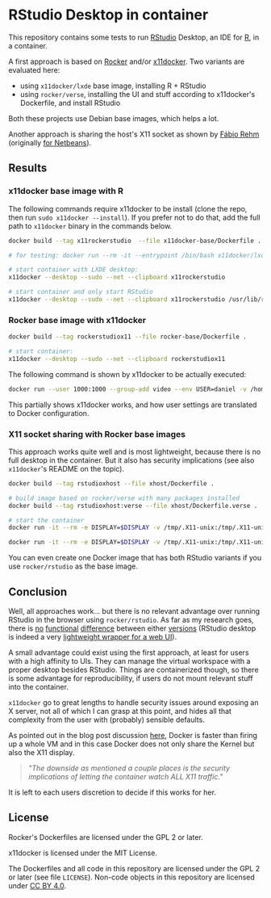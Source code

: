 # RStudio Desktop in container

This repository contains some tests to run [RStudio](http://rstudio.com/) Desktop, an IDE for [R](https://r-project.org), in a container.

A first approach is based on [Rocker](https://github.com/rocker-org/rocker) and/or [x11docker](https://github.com/mviereck/x11docker).
Two variants are evaluated here:

- using `x11docker/lxde` base image, installing R + RStudio
- using `rocker/verse`, installing the UI and stuff according to x11docker's Dockerfile, and install RStudio

Both these projects use Debian base images, which helps a lot.

Another approach is sharing the host's X11 socket as shown by [Fábio Rehm](http://fabiorehm.com/blog/2014/09/11/running-gui-apps-with-docker/) (originally [for Netbeans](https://github.com/fgrehm/docker-netbeans)).

## Results

### x11docker base image with R

The following commands require x11docker to be install (clone the repo, then run `sudo x11docker --install`). If you prefer not to do that, add the full path to `x11docker` binary in the commands below.

```bash
docker build --tag x11rockerstudio  --file x11docker-base/Dockerfile .

# for testing: docker run --rm -it --entrypoint /bin/bash x11docker/lxde

# start container with LXDE desktop:
x11docker --desktop --sudo --net --clipboard x11rockerstudio

# start container and only start RStudio
x11docker --desktop --sudo --net --clipboard x11rockerstudio /usr/lib/rstudio/bin/rstudio
```

### Rocker base image with x11docker

```bash
docker build --tag rockerstudiox11 --file rocker-base/Dockerfile .

# start container:
x11docker --desktop --sudo --net --clipboard rockerstudiox11
```

The following command is shown by x11docker to be actually executed:

```bash
docker run --user 1000:1000 --group-add video --env USER=daniel -v /home/daniel/.cache/x11docker/X200/passwd:/etc/passd:ro --cap-drop=ALL --security-opt=no-new-privileges --read-only --volume=/tmp --rm --name=x11docker_X200_42a446_rockerstudiox11 --entrypoint= -v /home/daniel/.cache/x11docker/X200/share:/x11docker:ro -e DISPLAY=unix:200 -e XAUTHORITY=/x11docker/Xclientcookie -v /tmp/.X11-unix/X200:/tmp/X200:ro --net=host -- rockerstudiox11 /bin/bash /x11docker/x11docker_CMD
```

This partially shows x11docker works, and how user settings are translated to Docker configuration.

### X11 socket sharing with Rocker base images

This approach works quite well and is most lightweight, because there is no full desktop in the container. But it also has security implications (see also `x11docker`'s README on the topic).

```bash
docker build --tag rstudioxhost --file xhost/Dockerfile .

# build image based on rocker/verse with many packages installed
docker build --tag rstudioxhost:verse --file xhost/Dockerfile.verse .

# start the container
docker run -it --rm -e DISPLAY=$DISPLAY -v /tmp/.X11-unix:/tmp/.X11-unix rstudioxhost

docker run -it --rm -e DISPLAY=$DISPLAY -v /tmp/.X11-unix:/tmp/.X11-unix rstudioxhost:verse
```

You can even create one Docker image that has both RStudio variants if you use `rocker/rstudio` as the base image.



## Conclusion

Well, all approaches work... but there is no relevant advantage over running RStudio in the browser using `rocker/rstudio`. As far as my research goes, there is [no](https://support.rstudio.com/hc/en-us/articles/217799198-What-is-the-difference-between-RStudio-Desktop-and-RStudio-Server-) [functional]( https://support.rstudio.com/hc/en-us/articles/200486548-Frequently-Asked-Questions) [difference](https://rud.is/b/2017/04/07/r%E2%81%B6-rstudio-server-client-make-an-app-for-that/) between either [versions](https://www.rstudio.com/products/rstudio/features) (RStudio desktop is indeed a very [lightweight wrapper for a web UI](https://rpubs.com/jmcphers/rstudio-architecture)).

A small advantage could exist using the first approach, at least for users with a high affinity to UIs. They can manage the virtual workspace with a proper desktop besides RStudio.
Things are containerized though, so there is some advantage for reproducibility, if users do not mount relevant stuff into the container.

`x11docker` go to great lengths to handle security issues around exposing an X server, not all of which I can grasp at this point, and hides all that complexity from the user with (probably) sensible defaults.

As pointed out in the blog post discussion [here](http://fabiorehm.com/blog/2014/09/11/running-gui-apps-with-docker/#comment-1973698881), Docker is faster than firing up a whole VM and in this case Docker does not only share the Kernel but also the X11 display.

> _"The downside as mentioned a couple places is the security implications of letting the container watch ALL X11 traffic."_

It is left to each users discretion to decide if this works for her.

## License

Rocker's Dockerfiles are licensed under the GPL 2 or later.

x11docker is licensed under the MIT License.

The Dockerfiles and all code in this repository are licensed under the GPL 2 or later (see file `LICENSE`). Non-code objects in this repository are licensed under [CC BY 4.0](https://creativecommons.org/licenses/by/4.0/).
